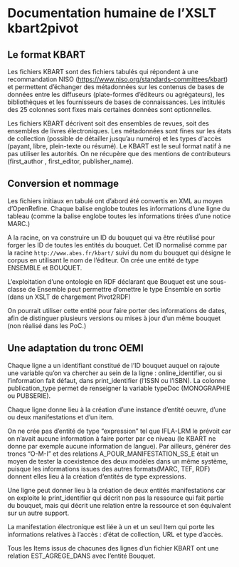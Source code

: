 
# Documentation humaine de l’XSLT kbart2pivot


## Le format KBART

Les fichiers KBART sont des fichiers tabulés qui répondent à une recommandation NISO (https://www.niso.org/standards-committees/kbart) et permettent d’échanger des métadonnées sur les contenus de bases de données entre les diffuseurs (plate-formes d’éditeurs ou agrégateurs), les bibliothèques et les fournisseurs de bases de connaissances. Les intitulés des 25 colonnes sont fixes mais certaines données sont optionnelles.

Les fichiers KBART décrivent soit des ensembles de revues, soit des ensembles de livres électroniques. Les métadonnées sont fines sur les états de collection (possible de détailler jusqu’au numéro) et les types d'accès (payant, libre, plein-texte ou résumé). Le KBART est le seul format natif à ne pas utiliser les autorités. On ne récupère que des mentions de contributeurs (first_author , first_editor, publisher_name).


## Conversion et nommage

Les fichiers initiaux en tabulé ont d’abord été convertis en XML au moyen d’OpenRefine. Chaque balise <ligne> englobe toutes les informations d’une ligne du tableau (comme la balise <wemi> englobe toutes les informations tirées d’une notice MARC.)

A la racine, on va construire un ID du bouquet qui va être réutilisé pour forger les ID de toutes les entités du bouquet. Cet ID normalisé comme par la racine `http://www.abes.fr/kbart/` suivi du nom du bouquet qui désigne le corpus en utilisant le nom de l’éditeur. On crée une entité de type ENSEMBLE et BOUQUET.

L’exploitation d’une ontologie en RDF déclarant que Bouquet est une sous-classe de Ensemble peut permettre d’omettre le type Ensemble en sortie (dans un XSLT de chargement Pivot2RDF)

On pourrait utiliser cette entité pour faire porter des informations de dates, afin de distinguer plusieurs versions ou mises à jour d’un même bouquet (non réalisé dans les PoC.)


## Une adaptation du tronc OEMI

Chaque ligne a un identifiant constitué de l’ID bouquet auquel on rajoute une variable qu’on va chercher au sein de la ligne : online_identifier, ou si l’information fait défaut, dans print_identifier (l’ISSN ou l’ISBN). La colonne publication_type permet de renseigner la variable typeDoc (MONOGRAPHIE ou PUBSERIE).

Chaque ligne donne lieu à la création d’une instance d’entité oeuvre, d’une ou deux manifestations et d’un item.

On ne crée pas d’entité de type “expression” tel que IFLA-LRM le prévoit car on n’avait aucune information à faire porter par ce niveau (le KBART ne donne par exemple aucune information de langue). Par ailleurs, générer des troncs “O-M-I” et des relations A_POUR_MANIFESTATION_SS_E était un moyen de tester la coexistence des deux modèles dans un même système, puisque les informations issues des autres formats(MARC, TEF, RDF) donnent elles lieu à la création d’entités de type expressions.

Une ligne peut donner lieu à la création de deux entités manifestations car on exploite le print_identifier qui décrit non pas la ressource qui fait partie du bouquet, mais qui décrit une relation entre la ressource et son équivalent sur un autre support.

La manifestation électronique est liée à un et un seul Item qui porte les informations relatives à l’accès : d’état de collection, URL et type d’accès.

Tous les Items issus de chacunes des lignes d’un fichier KBART ont une relation EST_AGREGE_DANS avec l’entité Bouquet.
